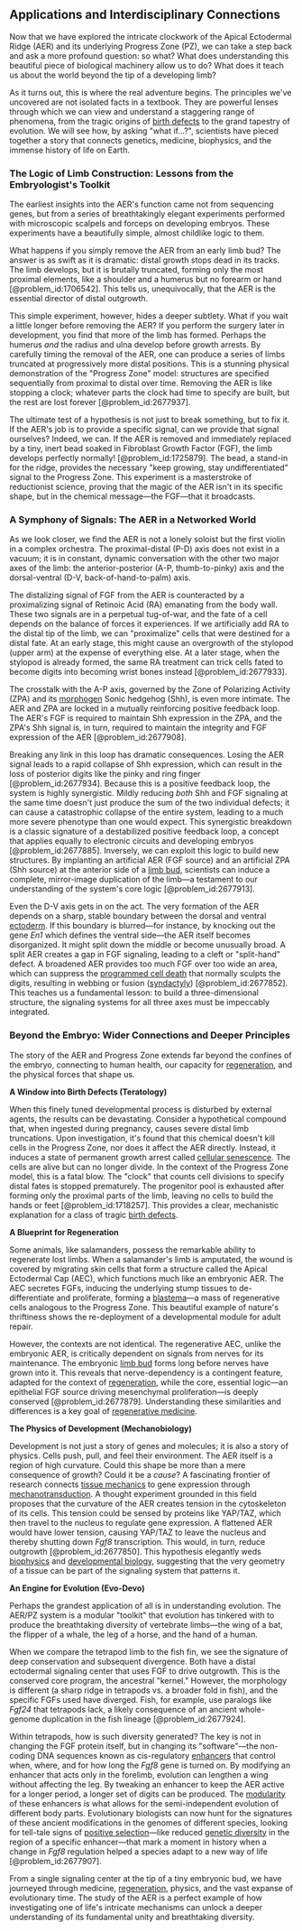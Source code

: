 ## Applications and Interdisciplinary Connections

Now that we have explored the intricate clockwork of the Apical Ectodermal Ridge (AER) and its underlying Progress Zone (PZ), we can take a step back and ask a more profound question: so what? What does understanding this beautiful piece of biological machinery allow us to do? What does it teach us about the world beyond the tip of a developing limb?

As it turns out, this is where the real adventure begins. The principles we've uncovered are not isolated facts in a textbook. They are powerful lenses through which we can view and understand a staggering range of phenomena, from the tragic origins of [birth defects](@article_id:266391) to the grand tapestry of evolution. We will see how, by asking "what if...?", scientists have pieced together a story that connects genetics, medicine, biophysics, and the immense history of life on Earth.

### The Logic of Limb Construction: Lessons from the Embryologist's Toolkit

The earliest insights into the AER's function came not from sequencing genes, but from a series of breathtakingly elegant experiments performed with microscopic scalpels and forceps on developing embryos. These experiments have a beautifully simple, almost childlike logic to them.

What happens if you simply remove the AER from an early limb bud? The answer is as swift as it is dramatic: distal growth stops dead in its tracks. The limb develops, but it is brutally truncated, forming only the most proximal elements, like a shoulder and a humerus but no forearm or hand [@problem_id:1706542]. This tells us, unequivocally, that the AER is the essential director of distal outgrowth.

This simple experiment, however, hides a deeper subtlety. What if you wait a little longer before removing the AER? If you perform the surgery later in development, you find that more of the limb has formed. Perhaps the humerus *and* the radius and ulna develop before growth arrests. By carefully timing the removal of the AER, one can produce a series of limbs truncated at progressively more distal positions. This is a stunning physical demonstration of the "Progress Zone" model: structures are specified sequentially from proximal to distal over time. Removing the AER is like stopping a clock; whatever parts the clock had time to specify are built, but the rest are lost forever [@problem_id:2677937].

The ultimate test of a hypothesis is not just to break something, but to fix it. If the AER's job is to provide a specific signal, can we provide that signal ourselves? Indeed, we can. If the AER is removed and immediately replaced by a tiny, inert bead soaked in Fibroblast Growth Factor (FGF), the limb develops perfectly normally! [@problem_id:1725879]. The bead, a stand-in for the ridge, provides the necessary "keep growing, stay undifferentiated" signal to the Progress Zone. This experiment is a masterstroke of reductionist science, proving that the magic of the AER isn't in its specific shape, but in the chemical message—the FGF—that it broadcasts.

### A Symphony of Signals: The AER in a Networked World

As we look closer, we find the AER is not a lonely soloist but the first violin in a complex orchestra. The proximal-distal (P-D) axis does not exist in a vacuum; it is in constant, dynamic conversation with the other two major axes of the limb: the anterior-posterior (A-P, thumb-to-pinky) axis and the dorsal-ventral (D-V, back-of-hand-to-palm) axis.

The distalizing signal of FGF from the AER is counteracted by a proximalizing signal of Retinoic Acid (RA) emanating from the body wall. These two signals are in a perpetual tug-of-war, and the fate of a cell depends on the balance of forces it experiences. If we artificially add RA to the distal tip of the limb, we can "proximalize" cells that were destined for a distal fate. At an early stage, this might cause an overgrowth of the stylopod (upper arm) at the expense of everything else. At a later stage, when the stylopod is already formed, the same RA treatment can trick cells fated to become digits into becoming wrist bones instead [@problem_id:2677933].

The crosstalk with the A-P axis, governed by the Zone of Polarizing Activity (ZPA) and its [morphogen](@article_id:271005) Sonic hedgehog (Shh), is even more intimate. The AER and ZPA are locked in a mutually reinforcing positive feedback loop. The AER's FGF is required to maintain Shh expression in the ZPA, and the ZPA's Shh signal is, in turn, required to maintain the integrity and FGF expression of the AER [@problem_id:2677908].

Breaking any link in this loop has dramatic consequences. Losing the AER signal leads to a rapid collapse of Shh expression, which can result in the loss of posterior digits like the pinky and ring finger [@problem_id:2677934]. Because this is a positive feedback loop, the system is highly synergistic. Mildly reducing *both* Shh and FGF signaling at the same time doesn't just produce the sum of the two individual defects; it can cause a catastrophic collapse of the entire system, leading to a much more severe phenotype than one would expect. This synergistic breakdown is a classic signature of a destabilized positive feedback loop, a concept that applies equally to electronic circuits and developing embryos [@problem_id:2677885]. Inversely, we can exploit this logic to build new structures. By implanting an artificial AER (FGF source) and an artificial ZPA (Shh source) at the anterior side of a [limb bud](@article_id:267751), scientists can induce a complete, mirror-image duplication of the limb—a testament to our understanding of the system's core logic [@problem_id:2677913].

Even the D-V axis gets in on the act. The very formation of the AER depends on a sharp, stable boundary between the dorsal and ventral [ectoderm](@article_id:139845). If this boundary is blurred—for instance, by knocking out the gene *En1* which defines the ventral side—the AER itself becomes disorganized. It might split down the middle or become unusually broad. A split AER creates a gap in FGF signaling, leading to a cleft or "split-hand" defect. A broadened AER provides too much FGF over too wide an area, which can suppress the [programmed cell death](@article_id:145022) that normally sculpts the digits, resulting in webbing or fusion ([syndactyly](@article_id:276237)) [@problem_id:2677852]. This teaches us a fundamental lesson: to build a three-dimensional structure, the signaling systems for all three axes must be impeccably integrated.

### Beyond the Embryo: Wider Connections and Deeper Principles

The story of the AER and Progress Zone extends far beyond the confines of the embryo, connecting to human health, our capacity for [regeneration](@article_id:145678), and the physical forces that shape us.

**A Window into Birth Defects (Teratology)**

When this finely tuned developmental process is disturbed by external agents, the results can be devastating. Consider a hypothetical compound that, when ingested during pregnancy, causes severe distal limb truncations. Upon investigation, it's found that this chemical doesn't kill cells in the Progress Zone, nor does it affect the AER directly. Instead, it induces a state of permanent growth arrest called [cellular senescence](@article_id:145551). The cells are alive but can no longer divide. In the context of the Progress Zone model, this is a fatal blow. The "clock" that counts cell divisions to specify distal fates is stopped prematurely. The progenitor pool is exhausted after forming only the proximal parts of the limb, leaving no cells to build the hands or feet [@problem_id:1718257]. This provides a clear, mechanistic explanation for a class of tragic [birth defects](@article_id:266391).

**A Blueprint for Regeneration**

Some animals, like salamanders, possess the remarkable ability to regenerate lost limbs. When a salamander's limb is amputated, the wound is covered by migrating skin cells that form a structure called the Apical Ectodermal Cap (AEC), which functions much like an embryonic AER. The AEC secretes FGFs, inducing the underlying stump tissues to de-differentiate and proliferate, forming a [blastema](@article_id:173389)—a mass of regenerative cells analogous to the Progress Zone. This beautiful example of nature's thriftiness shows the re-deployment of a developmental module for adult repair.

However, the contexts are not identical. The regenerative AEC, unlike the embryonic AER, is critically dependent on signals from nerves for its maintenance. The embryonic [limb bud](@article_id:267751) forms long before nerves have grown into it. This reveals that nerve-dependency is a contingent feature, adapted for the context of [regeneration](@article_id:145678), while the core, essential logic—an epithelial FGF source driving mesenchymal proliferation—is deeply conserved [@problem_id:2677879]. Understanding these similarities and differences is a key goal of [regenerative medicine](@article_id:145683).

**The Physics of Development (Mechanobiology)**

Development is not just a story of genes and molecules; it is also a story of physics. Cells push, pull, and feel their environment. The AER itself is a region of high curvature. Could this shape be more than a mere consequence of growth? Could it be a *cause*? A fascinating frontier of research connects [tissue mechanics](@article_id:155502) to gene expression through [mechanotransduction](@article_id:146196). A thought experiment grounded in this field proposes that the curvature of the AER creates tension in the cytoskeleton of its cells. This tension could be sensed by proteins like YAP/TAZ, which then travel to the nucleus to regulate gene expression. A flattened AER would have lower tension, causing YAP/TAZ to leave the nucleus and thereby shutting down *Fgf8* transcription. This would, in turn, reduce outgrowth [@problem_id:2677850]. This hypothesis elegantly weds [biophysics](@article_id:154444) and [developmental biology](@article_id:141368), suggesting that the very geometry of a tissue can be part of the signaling system that patterns it.

**An Engine for Evolution (Evo-Devo)**

Perhaps the grandest application of all is in understanding evolution. The AER/PZ system is a modular "toolkit" that evolution has tinkered with to produce the breathtaking diversity of vertebrate limbs—the wing of a bat, the flipper of a whale, the leg of a horse, and the hand of a human.

When we compare the tetrapod limb to the fish fin, we see the signature of deep conservation and subsequent divergence. Both have a distal ectodermal signaling center that uses FGF to drive outgrowth. This is the conserved core program, the ancestral "kernel." However, the morphology is different (a sharp ridge in tetrapods vs. a broader fold in fish), and the specific FGFs used have diverged. Fish, for example, use paralogs like *Fgf24* that tetrapods lack, a likely consequence of an ancient whole-genome duplication in the fish lineage [@problem_id:2677924].

Within tetrapods, how is such diversity generated? The key is not in changing the FGF protein itself, but in changing its "software"—the non-coding DNA sequences known as cis-regulatory [enhancers](@article_id:139705) that control when, where, and for how long the *Fgf8* gene is turned on. By modifying an enhancer that acts only in the forelimb, evolution can lengthen a wing without affecting the leg. By tweaking an enhancer to keep the AER active for a longer period, a longer set of digits can be produced. The [modularity](@article_id:191037) of these enhancers is what allows for the semi-independent evolution of different body parts. Evolutionary biologists can now hunt for the signatures of these ancient modifications in the genomes of different species, looking for tell-tale signs of [positive selection](@article_id:164833)—like reduced [genetic diversity](@article_id:200950) in the region of a specific enhancer—that mark a moment in history when a change in *Fgf8* regulation helped a species adapt to a new way of life [@problem_id:2677907].

From a single signaling center at the tip of a tiny embryonic bud, we have journeyed through medicine, [regeneration](@article_id:145678), physics, and the vast expanse of evolutionary time. The study of the AER is a perfect example of how investigating one of life's intricate mechanisms can unlock a deeper understanding of its fundamental unity and breathtaking diversity.